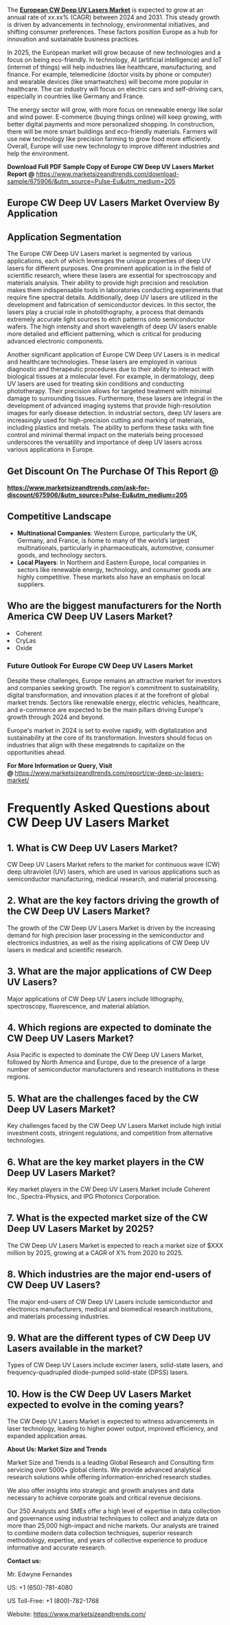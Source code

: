 <p>The <strong><a href="https://www.marketsizeandtrends.com/download-sample/675906/&amp;utm_source=Pulse-Eu&amp;utm_medium=205">European CW Deep UV Lasers Market</a></strong>&nbsp;is expected to grow at an annual rate of xx.xx% (CAGR) between 2024 and 2031. This steady growth is driven by advancements in technology, environmental initiatives, and shifting consumer preferences. These factors position Europe as a hub for innovation and sustainable business practices.</p><p>In 2025, the European market will grow because of new technologies and a focus on being eco-friendly. In technology, AI (artificial intelligence) and IoT (internet of things) will help industries like healthcare, manufacturing, and finance. For example, telemedicine (doctor visits by phone or computer) and wearable devices (like smartwatches) will become more popular in healthcare. The car industry will focus on electric cars and self-driving cars, especially in countries like Germany and France.</p><p>The energy sector will grow, with more focus on renewable energy like solar and wind power. E-commerce (buying things online) will keep growing, with better digital payments and more personalized shopping. In construction, there will be more smart buildings and eco-friendly materials. Farmers will use new technology like precision farming to grow food more efficiently. Overall, Europe will use new technology to improve different industries and help the environment.</p><p><strong>Download Full PDF Sample Copy of Europe CW Deep UV Lasers Market Report&nbsp;@</strong>&nbsp;<a href="https://www.marketsizeandtrends.com/download-sample/675906/&amp;utm_source=Pulse-Eu&amp;utm_medium=205" target="_blank">https://www.marketsizeandtrends.com/download-sample/675906/&amp;utm_source=Pulse-Eu&amp;utm_medium=205</a></p><h2><strong>Europe CW Deep UV Lasers Market Overview By Application</strong></h2><p><h2>Application Segmentation</h2><p>The Europe CW Deep UV Lasers market is segmented by various applications, each of which leverages the unique properties of deep UV lasers for different purposes. One prominent application is in the field of scientific research, where these lasers are essential for spectroscopy and materials analysis. Their ability to provide high precision and resolution makes them indispensable tools in laboratories conducting experiments that require fine spectral details. Additionally, deep UV lasers are utilized in the development and fabrication of semiconductor devices. In this sector, the lasers play a crucial role in photolithography, a process that demands extremely accurate light sources to etch patterns onto semiconductor wafers. The high intensity and short wavelength of deep UV lasers enable more detailed and efficient patterning, which is critical for producing advanced electronic components.<p>Another significant application of Europe CW Deep UV Lasers is in medical and healthcare technologies. These lasers are employed in various diagnostic and therapeutic procedures due to their ability to interact with biological tissues at a molecular level. For example, in dermatology, deep UV lasers are used for treating skin conditions and conducting phototherapy. Their precision allows for targeted treatment with minimal damage to surrounding tissues. Furthermore, these lasers are integral in the development of advanced imaging systems that provide high-resolution images for early disease detection. In industrial sectors, deep UV lasers are increasingly used for high-precision cutting and marking of materials, including plastics and metals. The ability to perform these tasks with fine control and minimal thermal impact on the materials being processed underscores the versatility and importance of deep UV lasers across various applications in Europe.</p></p><h2><strong>Get Discount On The Purchase Of This Report @&nbsp;</strong></h2><p><strong><a href="https://www.marketsizeandtrends.com/ask-for-discount/675906/&amp;utm_source=Pulse-Eu&amp;utm_medium=205" target="_blank">https://www.marketsizeandtrends.com/ask-for-discount/675906/&amp;utm_source=Pulse-Eu&amp;utm_medium=205</a></strong></p><h2><strong>Competitive Landscape</strong></h2><ul><li><strong>Multinational Companies</strong>: Western Europe, particularly the UK, Germany, and France, is home to many of the world&rsquo;s largest multinationals, particularly in pharmaceuticals, automotive, consumer goods, and technology sectors.</li><li><strong>Local Players</strong>: In Northern and Eastern Europe, local companies in sectors like renewable energy, technology, and consumer goods are highly competitive. These markets also have an emphasis on local suppliers.</li></ul><h2><strong>Who are the biggest manufacturers for the North America CW Deep UV Lasers Market?</strong></h2><p><li>Coherent</li><li> CryLas</li><li> Oxide</li></p><div class="flex max-w-full flex-col flex-grow"><div class="min-h-[20px] text-message flex w-full flex-col items-end gap-2 whitespace-normal break-words [.text-message+&amp;]:mt-5" dir="auto" data-message-author-role="assistant" data-message-id="1804e3fa-85f3-4ff5-9634-71ec5bbadd55"><div class="flex w-full flex-col gap-1 empty:hidden first:pt-[3px]"><div class="markdown prose w-full break-words dark:prose-invert light"><h3>Future Outlook For Europe CW Deep UV Lasers Market</h3><p>Despite these challenges, Europe remains an attractive market for investors and companies seeking growth. The region's commitment to sustainability, digital transformation, and innovation places it at the forefront of global market trends. Sectors like renewable energy, electric vehicles, healthcare, and e-commerce are expected to be the main pillars driving Europe's growth through 2024 and beyond.</p><p>Europe's market in 2024 is set to evolve rapidly, with digitalization and sustainability at the core of its transformation. Investors should focus on industries that align with these megatrends to capitalize on the opportunities ahead.</p></div></div></div></div><p><strong>For More Information or Query, Visit @&nbsp;</strong><a><u>https://www.marketsizeandtrends.com/report/cw-deep-uv-lasers-market/</u></a></p><p><h1>Frequently Asked Questions about CW Deep UV Lasers Market</h1><h2>1. What is CW Deep UV Lasers Market?</h2><p>CW Deep UV Lasers Market refers to the market for continuous wave (CW) deep ultraviolet (UV) lasers, which are used in various applications such as semiconductor manufacturing, medical research, and material processing.</p><h2>2. What are the key factors driving the growth of the CW Deep UV Lasers Market?</h2><p>The growth of the CW Deep UV Lasers Market is driven by the increasing demand for high precision laser processing in the semiconductor and electronics industries, as well as the rising applications of CW Deep UV lasers in medical and scientific research.</p><h2>3. What are the major applications of CW Deep UV Lasers?</h2><p>Major applications of CW Deep UV Lasers include lithography, spectroscopy, fluorescence, and material ablation.</p><h2>4. Which regions are expected to dominate the CW Deep UV Lasers Market?</h2><p>Asia Pacific is expected to dominate the CW Deep UV Lasers Market, followed by North America and Europe, due to the presence of a large number of semiconductor manufacturers and research institutions in these regions.</p><h2>5. What are the challenges faced by the CW Deep UV Lasers Market?</h2><p>Key challenges faced by the CW Deep UV Lasers Market include high initial investment costs, stringent regulations, and competition from alternative technologies.</p><h2>6. What are the key market players in the CW Deep UV Lasers Market?</h2><p>Key market players in the CW Deep UV Lasers Market include Coherent Inc., Spectra-Physics, and IPG Photonics Corporation.</p><h2>7. What is the expected market size of the CW Deep UV Lasers Market by 2025?</h2><p>The CW Deep UV Lasers Market is expected to reach a market size of $XXX million by 2025, growing at a CAGR of X% from 2020 to 2025.</p><h2>8. Which industries are the major end-users of CW Deep UV Lasers?</h2><p>The major end-users of CW Deep UV Lasers include semiconductor and electronics manufacturers, medical and biomedical research institutions, and materials processing industries.</p><h2>9. What are the different types of CW Deep UV Lasers available in the market?</h2><p>Types of CW Deep UV Lasers include excimer lasers, solid-state lasers, and frequency-quadrupled diode-pumped solid-state (DPSS) lasers.</p><h2>10. How is the CW Deep UV Lasers Market expected to evolve in the coming years?</h2><p>The CW Deep UV Lasers Market is expected to witness advancements in laser technology, leading to higher power output, improved efficiency, and expanded application areas.</p></body></html></p><p><strong>About Us: Market Size and Trends</strong></p><p>Market Size and Trends is a leading Global Research and Consulting firm servicing over 5000+ global clients. We provide advanced analytical research solutions while offering information-enriched research studies.</p><p>We also offer insights into strategic and growth analyses and data necessary to achieve corporate goals and critical revenue decisions.</p><p>Our 250 Analysts and SMEs offer a high level of expertise in data collection and governance using industrial techniques to collect and analyze data on more than 25,000 high-impact and niche markets. Our analysts are trained to combine modern data collection techniques, superior research methodology, expertise, and years of collective experience to produce informative and accurate research.</p><p><strong>Contact us:</strong></p><p>Mr. Edwyne Fernandes</p><p>US: +1 (650)-781-4080</p><p>US Toll-Free: +1 (800)-782-1768</p><p>Website:&nbsp;<a href="https://www.marketsizeandtrends.com/" target="_blank">https://www.marketsizeandtrends.com/</a></p>